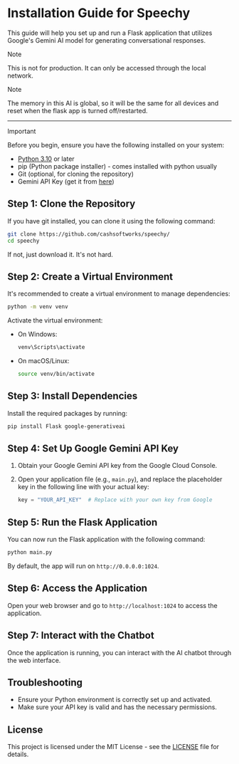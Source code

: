 # Installation Guide for Speechy

This guide will help you set up and run a Flask application that utilizes Google's Gemini AI model for generating conversational responses.

> [!NOTE]
> This is not for production. It can only be accessed through the local network.

> [!NOTE] 
> The memory in this AI is global, so it will be the same for all devices and reset when the flask app is turned off/restarted.

----------------------------------------------------------------------------------------------

> [!IMPORTANT]
> Before you begin, ensure you have the following installed on your system:

- [Python 3.10](https://python.org) or later
- pip (Python package installer) - comes installed with python usually
- Git (optional, for cloning the repository)
- Gemini API Key (get it from [here](https://aistudio.google.com/app/apikey))

## Step 1: Clone the Repository

If you have git installed, you can clone it using the following command:

```bash
git clone https://github.com/cashsoftworks/speechy/
cd speechy
```

If not, just download it. It's not hard.

## Step 2: Create a Virtual Environment

It's recommended to create a virtual environment to manage dependencies:

```bash
python -m venv venv
```

Activate the virtual environment:

- On Windows:

    ```bash
    venv\Scripts\activate
    ```

- On macOS/Linux:

    ```bash
    source venv/bin/activate
    ```

## Step 3: Install Dependencies

Install the required packages by running:

```bash
pip install Flask google-generativeai
```

## Step 4: Set Up Google Gemini API Key

1. Obtain your Google Gemini API key from the Google Cloud Console.
2. Open your application file (e.g., `main.py`), and replace the placeholder key in the following line with your actual key:

   ```python
   key = "YOUR_API_KEY"  # Replace with your own key from Google
   ```

## Step 5: Run the Flask Application

You can now run the Flask application with the following command:

```bash
python main.py
```

By default, the app will run on `http://0.0.0.0:1024`.

## Step 6: Access the Application

Open your web browser and go to `http://localhost:1024` to access the application.

## Step 7: Interact with the Chatbot

Once the application is running, you can interact with the AI chatbot through the web interface.

## Troubleshooting

- Ensure your Python environment is correctly set up and activated.
- Make sure your API key is valid and has the necessary permissions.

## License

This project is licensed under the MIT License - see the [LICENSE](LICENSE) file for details.
